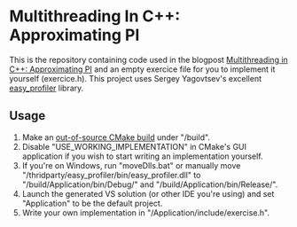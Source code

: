 # Multithreading In C++: Approximating PI
This is the repository containing code used in the blogpost [Multithreading in C++: Approximating PI]() and an empty exercice file for you to implement it yourself (exercice.h).
This project uses Sergey Yagovtsev's excellent [easy_profiler](http://github.com/yse/easy_profiler) library.

## Usage
1. Make an [out-of-source CMake build](https://cgold.readthedocs.io/en/latest/tutorials/out-of-source.html) under "<sourceDir>/build".
2. Disable "USE_WORKING_IMPLEMENTATION" in CMake's GUI application if you wish to start writing an implementation yourself.
3. If you're on Windows, run "moveDlls.bat" or manually move "/thridparty/easy_profiler/bin/easy_profiler.dll" to "/build/Application/bin/Debug/" and "/build/Application/bin/Release/".
4. Launch the generated VS solution (or other IDE you're using) and set "Application" to be the default project.
5. Write your own implementation in "/Application/include/exercise.h".